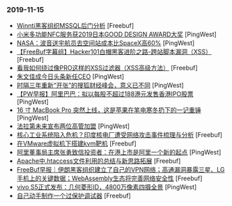 ### 2019-11-15

* [Winnti黑客组织MSSQL后门分析](https://www.freebuf.com/articles/network/218648.html) [Freebuf]
* [小米多功能NFC服务获2019日本GOOD DESIGN AWARD大奖](https://www.pingwest.com/w/197792) [PingWest]
* [NASA：波音送宇航员去空间站成本比SpaceX高60%](https://www.pingwest.com/w/197790) [PingWest]
* [【FreeBuf字幕组】Hacker101白帽黑客进阶之路-跨站脚本漏洞（XSS）](https://www.freebuf.com/video/220106.html) [Freebuf]
* [看我如何绕过像PRO这样的XSS过滤器（XSS高级方法）](https://www.freebuf.com/vuls/216900.html) [Freebuf]
* [朱文佳成今日头条新任CEO](https://www.pingwest.com/w/197783) [PingWest]
* [时隔三年重新“开张”的搜狐财经峰会，意义已不同](https://www.pingwest.com/a/197725) [PingWest]
* [【PW早报】阿里巴巴：拟以每股不超过188港元发售香港IPO股票](https://www.pingwest.com/w/197755) [PingWest]
* [16 寸 MacBook Pro 突然上线，这是苹果在笔电寒冬扔下的一记重锤](https://www.pingwest.com/a/197667) [PingWest]
* [法拉第未来宣布两位高管加盟](https://www.pingwest.com/w/197780) [PingWest]
* [核心工业系统陷入危机？印度核电厂遭受网络攻击事件梳理与分析](https://www.freebuf.com/articles/system/218622.html) [Freebuf]
* [在VMware虚拟机下搭建kvm靶机](https://www.freebuf.com/articles/others-articles/219556.html) [Freebuf]
* [阿里董事局主席张勇致信投资者：在港上市是阿里一个新的起点](https://www.pingwest.com/w/197767) [PingWest]
* [Apache中.htaccess文件利用的总结与新思路拓展](https://www.freebuf.com/vuls/218495.html) [Freebuf]
* [FreeBuf早报｜伊朗黑客组织建立了自己的VPN网络；高通漏洞暴露三星、LG手机上的关键数据；WebAssembly生态将完善网络安全性](https://www.freebuf.com/news/220148.html) [Freebuf]
* [vivo S5正式发布：几何菱形ID，4800万像素四摄全景](https://www.pingwest.com/w/197765) [PingWest]
* [自己动手制作一个过保护调试器](https://www.freebuf.com/articles/system/218884.html) [Freebuf]
